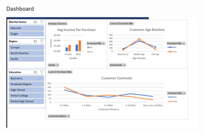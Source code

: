 Dashboard

<img src= https://github.com/MustafaVardal/ExcelProjects/blob/main/Biking%20Project/biking%20marketing%20.png>
